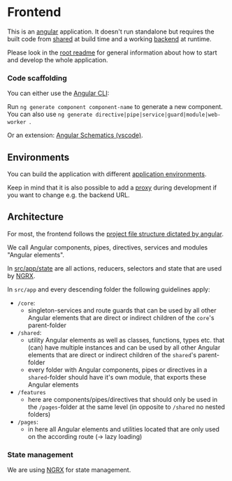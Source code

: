 # Frontend

This is an [angular](https://angular.io/) application. It doesn't run standalone but requires the built code from [shared](../shared) at build time and a working [backend](../backend) at runtime.

Please look in the [root readme](../README.md) for general information about how to start and develop the whole application.

### Code scaffolding

You can either use the [Angular CLI](https://angular.io/cli):

Run `ng generate component component-name` to generate a new component. You can also use `ng generate directive|pipe|service|guard|module|web-worker `.

Or an extension:
[Angular Schematics (vscode)](https://marketplace.visualstudio.com/items?itemName=cyrilletuzi.angular-schematics).

## Environments

You can build the application with different [application environments](https://angular.io/guide/build).

Keep in mind that it is also possible to add a [proxy](https://angular.io/guide/build#proxying-to-a-backend-server) during development if you want to change e.g. the backend URL.

## Architecture

For most, the frontend follows the [project file structure dictated by angular](https://angular.io/guide/file-structure).

We call Angular components, pipes, directives, services and modules "Angular elements".

In [src/app/state](./src/app/state) are all actions, reducers, selectors and state that are used by [NGRX](https://ngrx.io/).

In `src/app` and every descending folder the following guidelines apply:

-   `/core`:
    -   singleton-services and route guards that can be used by all other Angular elements that are direct or indirect children of the `core`'s parent-folder
-   `/shared`:
    -   utility Angular elements as well as classes, functions, types etc. that (can) have multiple instances and can be used by all other Angular elements that are direct or indirect children of the `shared`'s parent-folder
    -   every folder with Angular components, pipes or directives in a `shared`-folder should have it's own module, that exports these Angular elements
-   `/features`
    -   here are components/pipes/directives that should only be used in the `/pages`-folder at the same level (in opposite to `/shared` no nested folders)
-   `/pages`:
    -   in here all Angular elements and utilities located that are only used on the according route (-> lazy loading)

### State management

We are using [NGRX](https://ngrx.io/) for state management.
